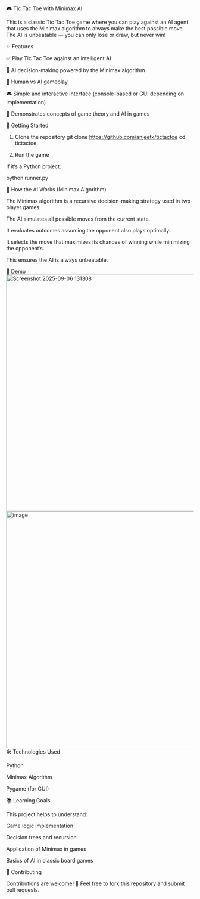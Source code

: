 🎮 Tic Tac Toe with Minimax AI

This is a classic Tic Tac Toe game where you can play against an AI agent that uses the Minimax algorithm to always make the best possible move. The AI is unbeatable — you can only lose or draw, but never win!

✨ Features

✅ Play Tic Tac Toe against an intelligent AI

🧠 AI decision-making powered by the Minimax algorithm

🎲 Human vs AI gameplay

🎮 Simple and interactive interface (console-based or GUI depending on implementation)

🧩 Demonstrates concepts of game theory and AI in games

🚀 Getting Started

1. Clone the repository
   git clone https://github.com/anjeetk/tictactoe
   cd tictactoe

2. Run the game

If it’s a Python project:

python runner.py

🧠 How the AI Works (Minimax Algorithm)

The Minimax algorithm is a recursive decision-making strategy used in two-player games:

The AI simulates all possible moves from the current state.

It evaluates outcomes assuming the opponent also plays optimally.

It selects the move that maximizes its chances of winning while minimizing the opponent’s.

This ensures the AI is always unbeatable.

📸 Demo
<img width="893" height="635" alt="Screenshot 2025-09-06 131308" src="https://github.com/user-attachments/assets/9c0092a2-175e-4f59-b915-b4fef5198db0" /> <img width="894" height="636" alt="image" src="https://github.com/user-attachments/assets/cdb48d08-f664-4a58-b5da-be15dae292db" />
🛠️ Technologies Used

Python

Minimax Algorithm

Pygame (for GUI)

📚 Learning Goals

This project helps to understand:

Game logic implementation

Decision trees and recursion

Application of Minimax in games

Basics of AI in classic board games

🤝 Contributing

Contributions are welcome! 🎉
Feel free to fork this repository and submit pull requests.
